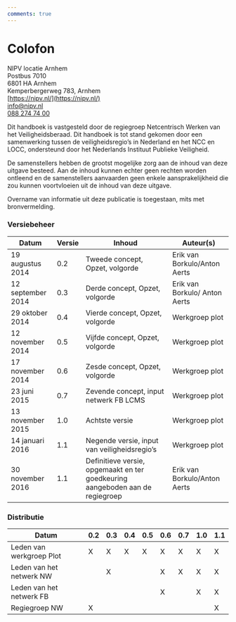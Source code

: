 ```yaml
---
comments: true
---
```


# Colofon

NIPV locatie Arnhem<br>
Postbus 7010<br>
6801 HA Arnhem<br>
Kemperbergerweg 783, Arnhem<br>
[https://nipv.nl/](https://nipv.nl/)<br>
[info@nipv.nl](mailto:info@nipv.nl)<br>
[088 274 74 00](tel:0882747400)

Dit handboek is vastgesteld door de regiegroep Netcentrisch Werken van het
Veiligheidsberaad. Dit handboek is tot stand gekomen door een samenwerking tussen de
veiligheidsregio’s in Nederland en het NCC en LOCC, ondersteund door het Nederlands Instituut Publieke Veiligheid.

De samenstellers hebben de grootst mogelijke zorg aan de inhoud van deze uitgave besteed.
Aan de inhoud kunnen echter geen rechten worden ontleend en de samenstellers aanvaarden
geen enkele aansprakelijkheid die zou kunnen voortvloeien uit de inhoud van deze uitgave.

Overname van informatie uit deze publicatie is toegestaan, mits met bronvermelding.

### Versiebeheer
| Datum | Versie | Inhoud | Auteur(s) |
|-------|--------|--------|--------|
| 19 augustus 2014 | 0.2 | Tweede concept, Opzet, volgorde | Erik van Borkulo/Anton Aerts |
| 12 september 2014 | 0.3 | Derde concept, Opzet, volgorde | Erik van Borkulo/ Anton Aerts |
| 29 oktober 2014 | 0.4 | Vierde concept, Opzet, volgorde | Werkgroep plot |
| 12 november 2014 | 0.5 | Vijfde concept, Opzet, volgorde | Werkgroep plot |
| 17 november 2014 | 0.6 | Zesde concept, Opzet, volgorde | Werkgroep plot |
| 23 juni 2015 | 0.7 | Zevende concept, input netwerk FB LCMS | Werkgroep plot |
| 13 november 2015 | 1.0 | Achtste versie | Werkgroep plot |
| 14 januari 2016 | 1.1 | Negende versie, input van veiligheidsregio’s | Werkgroep plot |
| 30 november 2016 | 1.1 | Definitieve versie, opgemaakt en ter goedkeuring aangeboden aan de regiegroep | Erik van Borkulo/Anton Aerts |

### Distributie

| Datum | 0.2 | 0.3 | 0.4 | 0.5 | 0.6 | 0.7 | 1.0 | 1.1 |
|-------|-----|-----|-----|-----|-----|-----|-----|-----|
| Leden van werkgroep Plot | X | X | X | X | X | X | X | X |
| Leden van het netwerk NW |  | X |  |  | X | X | X | X |
| Leden van het netwerk FB |  |  |  |  | X |  | X | X |
| Regiegroep NW | X |  |  |  |  |  |  | X |
